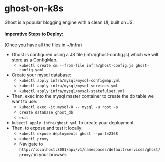 # ghost-on-k8s

Ghost is a popular blogging engine with a clean UI, built on JS.  
  
#### Imperative Steps to Deploy:
(Once you have all the files in ~/infra)
* Ghost is configured using a JS file (infra/ghost-config.js) which we will store as a ConfigMap.
  * `kubectl create cm --from-file infra/ghost-config.js ghost-config-yaml`  
* Create your mysql database:
  * `kubectl apply infra/mysql/mysql-configmap.yml`
  * `kubectl apply infra/mysql/mysql-services.yml`
  * `kubectl apply infra/mysql/mysql-statefulset.yml`
* Then, exec into the mysql master container to create the db table we want to use:
  * `kubectl exec -it mysql-0 -- mysql -u root -p`
  * `create database ghost_db`
  * `exit`
* `kubectl apply infra/ghost.yml` To create your deployment.
* Then, to expose and test it locally:
  * `kubectl expose deployments ghost --port=2368`
  * `kubectl proxy`
  * Navigate to `http://localhost:8001/api/v1/namespaces/default/services/ghost/proxy/` in your browser.
